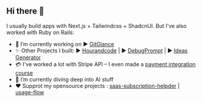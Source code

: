 ## Hi there 👋

I usually build apps with Next.js + Tailwindcss + ShadcnUI. But I've also worked with Ruby on Rails:
- 🔭 I’m currently working on
▶️ [GitGlance](https://gitglance.co)
- ✨ Other Projects I built:
▶️ [Hourandcode](https://hourandcode.com) | ▶️ [DebugPrompt](https://debugprompt.com) | ▶️ [Ideas Generator](https://ideas.richdackam.com)
- 💳 I've worked a lot with Stripe API – I even made a [payment integration course](https://richdackam.gumroad.com/l/rdmbm?layout=profile)
- 🌱 I’m currently diving deep into AI stuff
- ❤️ Supprot my opensource projects : [saas-subscription-helpder](https://github.com/richardsondx/saas-subscription-helper) |  [usage-flow](https://github.com/richardsondx/usageflow)


<!--
**richardsondx/richardsondx** is a ✨ _special_ ✨ repository because its `README.md` (this file) appears on your GitHub profile.

Here are some ideas to get you started




- 🌱 I’m currently learning ...
- 👯 I’m looking to collaborate on ...
- 🤔 I’m looking for help with ...
- 💬 Ask me about ...
- 📫 How to reach me: ...
- 😄 Pronouns: ...
- ⚡ Fun fact: ...
-->
